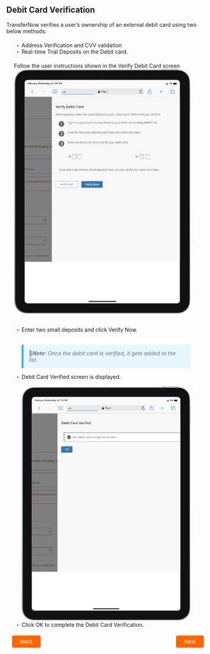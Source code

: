 ## Debit Card Verification

TransferNow verifies a user’s ownership of an external debit card using two below methods: 

<div class="card-body">
    <ul>
    <li>Address Verification and CVV validation </li>
    <li>Real-time Trial Deposits on the Debit card. </li>
    </ul>
    </div>
    <div class="card-body">Follow the user instructions shown in the Verify Debit Card screen
    </br>
    <img class="image-center" src="https://raw.githubusercontent.com/Fiserv/transfer-now/develop/assets/images/Debit-card-verify-depo.png">
     <ul>
     </br>
    <li>Enter two small deposits and click Verify Now.</li>
    </br>
    <p class="block-quote"> &#128221<i><strong>Note:</strong> Once the debit card is verified, it gets added to the list.</i></p>
    <li>Debit Card Verified screen is displayed.</li>
    </br>
    <img class="image-center" src="https://raw.githubusercontent.com/Fiserv/transfer-now/develop/assets/images/Debit-card-verified.png">
    <li>Click OK to complete the Debit Card Verification.</li>
    </ul>
    </div>
</div>
<div class="debit-card-button-container">
<div class="debit-card-left-button">
<a href="?path=docs/transfer-debit-card/add-debit-card.md">Back</a>
</div>
<div class="debit-card-right-button"><a href="?path=docs/transfer-debit-card/delete-debit-card.md">Next</a></div>
</div>
<style>
    .debit-card-button-container {
        position: relative;
        width: 100%;
        height: 30px;
        font-family: sans-serif;
        margin: 0px 15px;
    }
    .debit-card-left-button a,
    .debit-card-right-button a{
        position: absolute;
        display: inline;
        border: 0px;
        background: rgb(255, 102, 0);
        color: rgb(255, 255, 255);
        padding: 8px 22px;
        cursor: pointer;
        border-radius: 4px;                                
        text-align: center;
        text-decoration: none;
        transition: all 0.3s ease;
    }
    .debit-card-left-button a{ 
        left: 0;
    }
    .debit-card-right-button a{
        right: 0;
    }
    .debit-card-left-button a:hover,
    .debit-card-right-button a:hover {
        color: #f60;
        background-color: white;
        border: 2px solid #f60;
    }
    .card-body {
        margin: 20px;
    }
    .card-body ul {
        list-style: none;
        padding-left: 20px;
    }
    .card-body ul li::before {
        content: "\2022";
        font-size: 1em;
        color: #f60;
        display: inline-block;
        width: 1em;
        margin-left: -1em;
    }
    .block-quote {
        padding: 1em;
        color: #6a737d;
        border-left: 0.375em solid #40a9ff;
        background: #e6f7ff;
        border-radius: 3px;
    }
</style>




